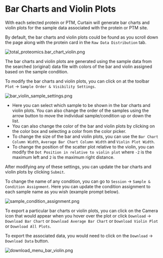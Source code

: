 # Bar Charts and Violin Plots

With each selected protein or PTM, Curtain will generate bar charts and violin plots for the sample data associated with the protein or PTM site.

By default, the bar charts and violin plots could be found as you scroll down the page along with the protein card in the `Raw Data Distribution` tab.

![total_proteomics.bar_chart_violin.png](total_proteomics.bar_chart_violin.png)

The bar charts and violin plots are generated using the sample data from the searched (original) data file with colors of the bar and violin assigned based on the sample condition.

To modify the bar charts and violin plots, you can click on at the toolbar `Plot` -> `Sample Order & Visibility Settings`.

![bar_violin_sample_settings.png](bar_violin_sample_settings.png)

- Here you can select which sample to be shown in the bar charts and violin plots. You can also change the order of the samples using the arrow button to move the individual sample/condition up or down the list.
- You can also change the color of the bar and violin plots by clicking on the color box and selecting a color from the color picker.
- To change the size of the bar and violin plots, you can use the `Bar Chart Column Width`, `Average Bar Chart Column Width` and `Violin Plot Width`.
- To change the position of the scatter plot relative to the violin, you can modify the `Dot Position in relative to violin plot` where `-2` is the maximum left and `2` is the maximum right distance.

After modifying any of these settings, you can update the bar charts and violin plots by clicking `Submit`.

To change the name of any condition, you can go to `Session` -> `Sample & Condition Assignment`. Here you can update the condition assignment to each sample name as you wish (example prompt below).

![sample_condition_assignment.png](sample_condition_assignment.png)

To export a particular bar charts or violin plots, you can click on the Camera icon that would appear when you hover over the plot or click `Download` -> `Download Bar Chart` or `Download Average Bar Chart` or `Download Violin Plot` or `Download All Plots`.

To export the associated data, you would need to click on the `Download` -> `Download Data` button.

![download_menu_bar_violin.png](download_menu_bar_violin.png)

